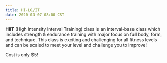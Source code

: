 ```yaml
---
title: HI-LO/IT
date: 2020-03-07 08:00 CST
---
```


**HIIT** (High Intensity Interval Training) class is an interval-base class which includes strength & endurance training with major focus on full body, form, and technique. This class is exciting and challenging for all fitness levels and can be scaled to meet your level and challenge you to improve\!

Cost is only $5\!